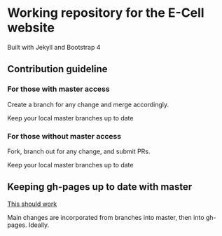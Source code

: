 # Working repository for the E-Cell website

Built with Jekyll and Bootstrap 4

## Contribution guideline

### For those with master access
Create a branch for any change and merge accordingly.

Keep your local master branches up to date

### For those without master access

Fork, branch out for any change, and submit PRs. 

Keep your local master branches up to date

## Keeping gh-pages up to date with master

[This should work](https://gist.github.com/mandiwise/44d1edce18f2ffb14f63)

Main changes are incorporated from branches into master, then into gh-pages. Ideally.

